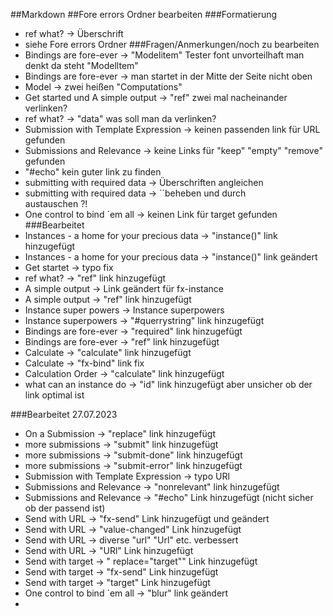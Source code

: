 ##Markdown
##Fore errors Ordner bearbeiten
###Formatierung
* ref what? -> Überschrift
* siehe Fore errors Ordner
###Fragen/Anmerkungen/noch zu bearbeiten
* Bindings are fore-ever -> "Modelitem" Tester font unvorteilhaft man denkt da steht "Modelltem"
* Bindings are fore-ever -> man startet in der Mitte der Seite nicht oben
* Model -> zwei heißen "Computations"
* Get started und A simple output -> "ref" zwei mal nacheinander verlinken?
* ref what? -> "data" was soll man da verlinken?
* Submission with Template Expression -> keinen passenden link für URL gefunden
* Submissions and Relevance -> keine Links für "keep" "empty" "remove" gefunden
* "#echo" kein guter link zu finden
* submitting with required data -> Überschriften angleichen
* submitting with required data -> ´´beheben und durch <code> </code> austauschen ?!
* One control to bind ´em all -> keinen Link für target gefunden
###Bearbeitet
* Instances - a home for your precious data -> "instance()" link hinzugefügt
* Instances - a home for your precious data -> "instance()" link geändert
* Get startet -> typo fix
* ref what? -> "ref"  link hinzugefügt
* A simple output -> Link geändert für fx-instance
* A simple output -> "ref" link hinzugefügt
* Instance super powers -> Instance superpowers
* Instance superpowers -> "#querrystring" link hinzugefügt
* Bindings are fore-ever -> "required" link hinzugefügt
* Bindings are fore-ever -> "ref" link hinzugefügt
* Calculate -> "calculate" link hinzugefügt
* Calculate -> "fx-bind" link fix
* Calculation Order -> "calculate" link hinzugefügt
* what can an instance do -> "id" link hinzugefügt aber unsicher ob der link optimal ist

###Bearbeitet 27.07.2023
* On a Submission -> "replace" link hinzugefügt
* more submissions -> "submit" link hinzugefügt
* more submissions -> "submit-done" link hinzugefügt
* more submissions -> "submit-error" link hinzugefügt
* Submission with Template Expression -> typo URl
* Submissions and Relevance -> "nonrelevant" link hinzugefügt
* Submissions and Relevance -> "#echo" Link hinzugefügt (nicht sicher ob der passend ist)
* Send with URL -> "fx-send" Link hinzugefügt und geändert
* Send with URL -> "value-changed" Link hinzugefügt
* Send with URL -> diverse "url" "Url" etc. verbessert
* Send with URL -> "URl" Link hinzugefügt
* Send with target -> " replace="target"" Link hinzugefügt
* Send with target -> "fx-send" Link hinzugefügt
* Send with target -> "target" Link hinzugefügt
* One control to bind ´em all -> "blur" link geändert
* 
